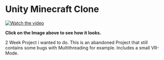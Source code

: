 # Unity Minecraft Clone
[![Watch the video](https://img.youtube.com/vi/3Ox_x8SYF3c/maxresdefault.jpg)](https://youtu.be/3Ox_x8SYF3c)

**Click on the Image above to see how it looks.**

2 Week Project i wanted to do. This is an abandoned Project that still contains some bugs with Multithreading for example.
Includes a small VR-Mode.
